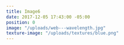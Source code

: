 ```yaml
---
title: Image6
date: 2017-12-05 17:43:00 -05:00
position: 0
image: "/uploads/web---wavelength.jpg"
texture-image: "/uploads/textures/blue.png"
---
```


